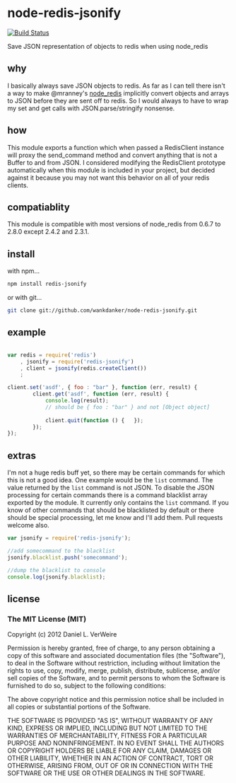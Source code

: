 node-redis-jsonify
==================

[![Build Status](https://travis-ci.org/wankdanker/node-object-to-xml.svg?branch=master)](https://travis-ci.org/wankdanker/node-object-to-xml)

Save JSON representation of objects to redis when using node_redis

why
------

I basically always save JSON objects to redis. As far as I can tell there isn't 
a way to make @mranney's [node_redis](https://github.com/mranney/node_redis) 
implicitly convert objects and arrays to JSON before they are sent off to redis.
So I would always to have to wrap my set and get calls with JSON.parse/stringify
nonsense. 

how
------

This module exports a function which when passed a RedisClient instance will 
proxy the send_command method and convert anything that is not a Buffer to and 
from JSON. I considered modifying the RedisClient prototype automatically when 
this module is included in your project, but decided against it because you may
not want this behavior on all of your redis clients.

compatiablity
-------------

This module is compatible with most versions of node_redis from 0.6.7 to 2.8.0
except 2.4.2 and 2.3.1.

install
---------

with npm...

```bash
npm install redis-jsonify
```

or with git...

```bash
git clone git://github.com/wankdanker/node-redis-jsonify.git
```

example
------------

```javascript

var redis = require('redis')
	, jsonify = require('redis-jsonify')
	, client = jsonify(redis.createClient())
	;

client.set('asdf', { foo : "bar" }, function (err, result) {
		client.get('asdf', function (err, result) {
			console.log(result); 
			// should be { foo : "bar" } and not [Object object]
			
			client.quit(function () {	});
		});
});

```

extras
--------

I'm not a huge redis buff yet, so there may be certain commands for which this 
is not a good idea. One example would be the `list` command. The value returned
by the `list` command is not JSON. To disable the JSON processing for certain
commands there is a command blacklist array exported by the module. It currently
only contains the `list` command. If you know of other commands that should be
blacklisted by default or there should be special processing, let me know and
I'll add them. Pull requests welcome also.

```javascript
var jsonify = require('redis-jsonify');

//add somecommand to the blacklist
jsonify.blacklist.push('somecommand');

//dump the blacklist to console
console.log(jsonify.blacklist);
```

license
----------

### The MIT License (MIT)


Copyright (c) 2012 Daniel L. VerWeire

Permission is hereby granted, free of charge, to any person obtaining
a copy of this software and associated documentation files (the
"Software"), to deal in the Software without restriction, including
without limitation the rights to use, copy, modify, merge, publish,
distribute, sublicense, and/or sell copies of the Software, and to
permit persons to whom the Software is furnished to do so, subject to
the following conditions:

The above copyright notice and this permission notice shall be
included in all copies or substantial portions of the Software.

THE SOFTWARE IS PROVIDED "AS IS", WITHOUT WARRANTY OF ANY KIND,
EXPRESS OR IMPLIED, INCLUDING BUT NOT LIMITED TO THE WARRANTIES OF
MERCHANTABILITY, FITNESS FOR A PARTICULAR PURPOSE AND NONINFRINGEMENT.
IN NO EVENT SHALL THE AUTHORS OR COPYRIGHT HOLDERS BE LIABLE FOR ANY
CLAIM, DAMAGES OR OTHER LIABILITY, WHETHER IN AN ACTION OF CONTRACT,
TORT OR OTHERWISE, ARISING FROM, OUT OF OR IN CONNECTION WITH THE
SOFTWARE OR THE USE OR OTHER DEALINGS IN THE SOFTWARE.